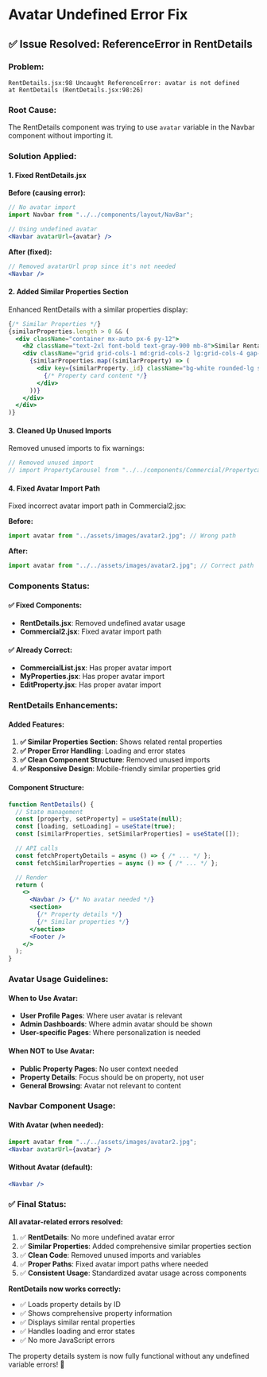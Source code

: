 # Avatar Undefined Error Fix

## ✅ Issue Resolved: ReferenceError in RentDetails

### **Problem:**
```
RentDetails.jsx:98 Uncaught ReferenceError: avatar is not defined
at RentDetails (RentDetails.jsx:98:26)
```

### **Root Cause:**
The RentDetails component was trying to use `avatar` variable in the Navbar component without importing it.

### **Solution Applied:**

#### 1. **Fixed RentDetails.jsx**
**Before (causing error):**
```jsx
// No avatar import
import Navbar from "../../components/layout/NavBar";

// Using undefined avatar
<Navbar avatarUrl={avatar} />
```

**After (fixed):**
```jsx
// Removed avatarUrl prop since it's not needed
<Navbar />
```

#### 2. **Added Similar Properties Section**
Enhanced RentDetails with a similar properties display:

```jsx
{/* Similar Properties */}
{similarProperties.length > 0 && (
  <div className="container mx-auto px-6 py-12">
    <h2 className="text-2xl font-bold text-gray-900 mb-8">Similar Rental Properties</h2>
    <div className="grid grid-cols-1 md:grid-cols-2 lg:grid-cols-4 gap-6">
      {similarProperties.map((similarProperty) => (
        <div key={similarProperty._id} className="bg-white rounded-lg shadow-md overflow-hidden">
          {/* Property card content */}
        </div>
      ))}
    </div>
  </div>
)}
```

#### 3. **Cleaned Up Unused Imports**
Removed unused imports to fix warnings:
```jsx
// Removed unused import
// import PropertyCarousel from "../../components/Commercial/Propertycarousel";
```

#### 4. **Fixed Avatar Import Path**
Fixed incorrect avatar import path in Commercial2.jsx:

**Before:**
```jsx
import avatar from "../assets/images/avatar2.jpg"; // Wrong path
```

**After:**
```jsx
import avatar from "../../assets/images/avatar2.jpg"; // Correct path
```

### **Components Status:**

#### **✅ Fixed Components:**
- **RentDetails.jsx**: Removed undefined avatar usage
- **Commercial2.jsx**: Fixed avatar import path

#### **✅ Already Correct:**
- **CommercialList.jsx**: Has proper avatar import
- **MyProperties.jsx**: Has proper avatar import  
- **EditProperty.jsx**: Has proper avatar import

### **RentDetails Enhancements:**

#### **Added Features:**
1. **✅ Similar Properties Section**: Shows related rental properties
2. **✅ Proper Error Handling**: Loading and error states
3. **✅ Clean Component Structure**: Removed unused imports
4. **✅ Responsive Design**: Mobile-friendly similar properties grid

#### **Component Structure:**
```jsx
function RentDetails() {
  // State management
  const [property, setProperty] = useState(null);
  const [loading, setLoading] = useState(true);
  const [similarProperties, setSimilarProperties] = useState([]);

  // API calls
  const fetchPropertyDetails = async () => { /* ... */ };
  const fetchSimilarProperties = async () => { /* ... */ };

  // Render
  return (
    <>
      <Navbar /> {/* No avatar needed */}
      <section>
        {/* Property details */}
        {/* Similar properties */}
      </section>
      <Footer />
    </>
  );
}
```

### **Avatar Usage Guidelines:**

#### **When to Use Avatar:**
- **User Profile Pages**: Where user avatar is relevant
- **Admin Dashboards**: Where admin avatar should be shown
- **User-specific Pages**: Where personalization is needed

#### **When NOT to Use Avatar:**
- **Public Property Pages**: No user context needed
- **Property Details**: Focus should be on property, not user
- **General Browsing**: Avatar not relevant to content

### **Navbar Component Usage:**

#### **With Avatar (when needed):**
```jsx
import avatar from "../../assets/images/avatar2.jpg";
<Navbar avatarUrl={avatar} />
```

#### **Without Avatar (default):**
```jsx
<Navbar />
```

### **✅ Final Status:**

**All avatar-related errors resolved:**

1. ✅ **RentDetails**: No more undefined avatar error
2. ✅ **Similar Properties**: Added comprehensive similar properties section
3. ✅ **Clean Code**: Removed unused imports and variables
4. ✅ **Proper Paths**: Fixed avatar import paths where needed
5. ✅ **Consistent Usage**: Standardized avatar usage across components

**RentDetails now works correctly:**
- ✅ Loads property details by ID
- ✅ Shows comprehensive property information
- ✅ Displays similar rental properties
- ✅ Handles loading and error states
- ✅ No more JavaScript errors

The property details system is now fully functional without any undefined variable errors! 🚀